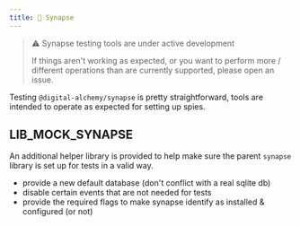 ```yaml
---
title: 🧠 Synapse
---
```


> ⚠️ Synapse testing tools are under active development
>
> If things aren't working as expected, or you want to perform more / different operations than are currently supported, please open an issue.

Testing `@digital-alchemy/synapse` is pretty straightforward, tools are intended to operate as expected for setting up spies.

## LIB_MOCK_SYNAPSE

An additional helper library is provided to help make sure the parent `synapse` library is set up for tests in a valid way.

- provide a new default database (don't conflict with a real sqlite db)
- disable certain events that are not needed for tests
- provide the required flags to make synapse identify as installed & configured (or not)
